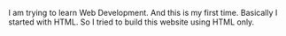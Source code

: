 I am trying to learn Web Development. And this is my first time. Basically I started with HTML. So I tried to build this website using HTML only.
